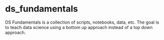 # ds_fundamentals
DS Fundamentals is a collection of scripts, notebooks, data, etc. The goal is to teach data science using a bottom up approach instead of a top down approach.
